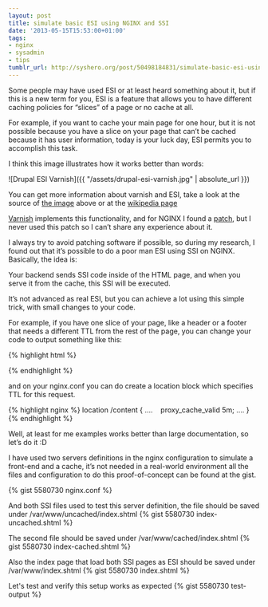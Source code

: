 ```yaml
---
layout: post
title: simulate basic ESI using NGINX and SSI
date: '2013-05-15T15:53:00+01:00'
tags:
- nginx
- sysadmin
- tips
tumblr_url: http://syshero.org/post/50498184831/simulate-basic-esi-using-nginx-and-ssi
---
```

Some people may have used ESI or at least heard something about it, but if this is a new term for you,  ESI is a feature that allows you to have different caching policies for “slices” of a page or no cache at all.

For example, if you want to cache your main page for one hour, but it is not possible because you have a slice on your page that can’t be cached because it has user information, today is your luck day, ESI permits you to accomplish this task.
<!--more-->
I think this image illustrates how it works better than words:

![Drupal ESI Varnish]({{ "/assets/drupal-esi-varnish.jpg" | absolute_url }})

You can get more information about varnish and ESI, take a look at the source of [the image](http://blog.merge.nl/2010/11/22/drupal-blocks-esi-varnish-context) above or at the [wikipedia page](http://en.wikipedia.org/wiki/Edge_Side_Includes)

[Varnish](https://varnish-cache.org/) implements this functionality, and for NGINX I found a [patch](https://github.com/taf2/nginx-esi), but I never used this patch so I can’t share any experience about it.

I always try to avoid patching software if possible, so during my research, I found out that it’s possible to do a poor man ESI using SSI on NGINX. Basically, the idea is:

Your backend sends SSI code inside of the HTML page, and when you serve it from the cache, this SSI will be executed.

It’s not advanced as real ESI, but you can achieve a lot using this simple trick, with small changes to your code.

For example, if you have one slice of your page, like a header or a footer that needs a different TTL from the rest of the page, you can change your code to output something like this:

{% highlight html %}
<div id=“header”>
<!–# include virtual=“/content/header_page.php”  –>
</div>
{% endhighlight %}

and on your nginx.conf you can do create a location block which specifies TTL for this request.

{% highlight nginx %}
location /content {
….
   proxy_cache_valid 5m;
….
}
{% endhighlight %}

Well, at least for me examples works better than large documentation, so let’s do it :D

I have used two servers definitions in the nginx configuration to simulate a front-end and a cache, it’s not needed in a real-world environment all the files and configuration to do this proof-of-concept can be found at the gist.

{% gist 5580730 nginx.conf %}

And both SSI files used to test this server definition, the file should be saved under /var/www/uncached/index.shtml
{% gist 5580730 index-uncached.shtml %}

The second file should be saved under /var/www/cached/index.shtml
{% gist 5580730 index-cached.shtml %}

Also the index page that load both SSI pages as ESI should be saved under /var/www/index.shtml
{% gist 5580730 index.shtml %}

Let's test and verify this setup works as expected
{% gist 5580730 test-output %}
